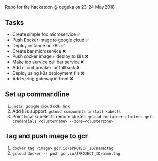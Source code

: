 Repo for the hackatoon @ cegeka on 23-24 May 2018

## Tasks
* Create simple foo microservice ✅
* Push Docker image to google cloud ✅ 
* Deploy instance on k8s ✅
* Create bar microservice ❌
* Push docker image + deploy to k8s ❌
* Make foo service call bar service ❌
* Add circuit breaker for fallback ❌
* Deploy using k8s deployment file ❌
* Add spring gateway in front ❌

## Set up commandline
1. Install google cloud sdk: [link](https://cloud.google.com/sdk/docs/quickstart-macos)
2. Add k8s support: `gcloud components install kubectl`
3. Point local kubelet to remote cluster: `gcloud container clusters get-credentials <clustername> --zone=<clusterzone>`

## Tag and push image to gcr
1. `docker tag <image> gcr.io/$PROJECT_ID/name:tag`
2. `gcloud docker -- push gcr.io/$PROJECT_ID/name:tag` 
